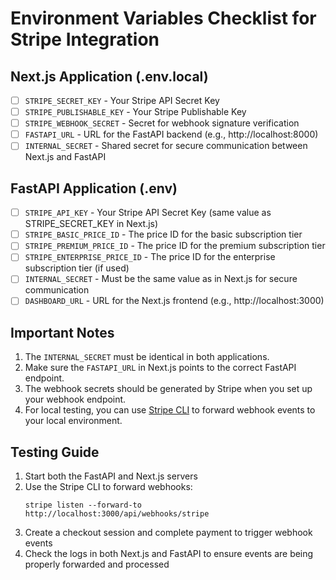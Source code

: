 # Environment Variables Checklist for Stripe Integration

## Next.js Application (.env.local)

- [ ] `STRIPE_SECRET_KEY` - Your Stripe API Secret Key 
- [ ] `STRIPE_PUBLISHABLE_KEY` - Your Stripe Publishable Key
- [ ] `STRIPE_WEBHOOK_SECRET` - Secret for webhook signature verification
- [ ] `FASTAPI_URL` - URL for the FastAPI backend (e.g., http://localhost:8000)
- [ ] `INTERNAL_SECRET` - Shared secret for secure communication between Next.js and FastAPI

## FastAPI Application (.env)

- [ ] `STRIPE_API_KEY` - Your Stripe API Secret Key (same value as STRIPE_SECRET_KEY in Next.js)
- [ ] `STRIPE_BASIC_PRICE_ID` - The price ID for the basic subscription tier
- [ ] `STRIPE_PREMIUM_PRICE_ID` - The price ID for the premium subscription tier
- [ ] `STRIPE_ENTERPRISE_PRICE_ID` - The price ID for the enterprise subscription tier (if used)
- [ ] `INTERNAL_SECRET` - Must be the same value as in Next.js for secure communication
- [ ] `DASHBOARD_URL` - URL for the Next.js frontend (e.g., http://localhost:3000)

## Important Notes

1. The `INTERNAL_SECRET` must be identical in both applications.
2. Make sure the `FASTAPI_URL` in Next.js points to the correct FastAPI endpoint.
3. The webhook secrets should be generated by Stripe when you set up your webhook endpoint.
4. For local testing, you can use [Stripe CLI](https://stripe.com/docs/stripe-cli) to forward webhook events to your local environment.

## Testing Guide

1. Start both the FastAPI and Next.js servers
2. Use the Stripe CLI to forward webhooks: 
   ```
   stripe listen --forward-to http://localhost:3000/api/webhooks/stripe
   ```
3. Create a checkout session and complete payment to trigger webhook events
4. Check the logs in both Next.js and FastAPI to ensure events are being properly forwarded and processed 